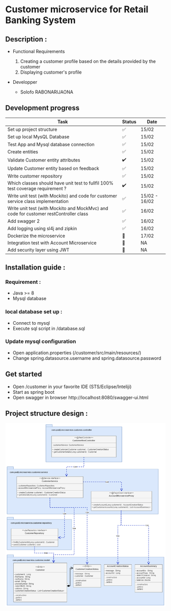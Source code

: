 # Customer microservice for Retail Banking System

## Description :

- Functional Requirements
  1. Creating a customer profile based on the details provided by the customer
  2. Displaying customer's profile


- Developper
  - Solofo RABONARIJAONA

## Development progress
| Task | Status | Date |
|---------|--------|------|
| Set up project structure | ✅ | 15/02 |
| Set up local MysQL Database  | ✅ | 15/02 |
| Test App and Mysql database connection | ✅ | 15/02 |
| Create entities | ✅ | 15/02 |
| Validate Customer entity attributes | ✔️ | 15/02 |
| Update Customer entity based on feedback | ✅ | 15/02 |
| Write customer repository | ✅ | 15/02 |
| Which classes should have unit test to fullfil 100% test coverage requirement ? | ✔️ | 15/02 |
| Write unit test (with Mockito) and code for customer service class implementation | ✅ | 15/02 - 16/02 |
| Write unit test (with Mockito and MockMvc) and code for customer restController class | ✅ | 16/02 |
| Add swagger 2 | ✅ | 16/02 |
| Add logging using sl4j and zipkin | ✅ | 16/02 |
| Dockerize the microservice | 🚧 | 17/02 |
| Integration test with Account Microservice | 🚧 | NA |
| Add security layer using JWT | 🚧 | NA |

## Installation guide :
### Requirement :
- Java >= 8
- Mysql database

### local database set up :
- Connect to mysql 
- Execute sql script in /database.sql

### Update mysql configuration
- Open application.properties (/customer/src/main/resources/) 
- Change spring.datasource.username and spring.datasource.password

## Get started
- Open /customer in your favorite IDE (STS/Eclipse/Inteliji)
- Start as spring boot
- Open swagger in browser http://localhost:8080/swagger-ui.html

## Project structure design :
![class diagram](https://github.com/meniman98/Retail_Banking/blob/customer/Customer/class_diagram_v1.png)

